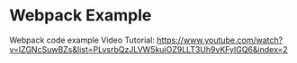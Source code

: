 <h1>Webpack Example</h1>

Webpack code example 
Video Tutorial: https://www.youtube.com/watch?v=IZGNcSuwBZs&list=PLysrbQzJLVW5kuiOZ9LLT3Uh9vKFylGQ6&index=2
